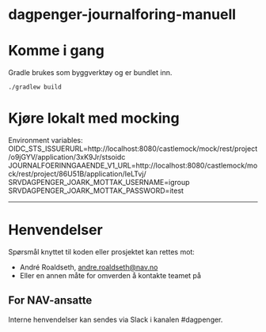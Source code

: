 # dagpenger-journalforing-manuell


# Komme i gang

Gradle brukes som byggverktøy og er bundlet inn.

`./gradlew build`

# Kjøre lokalt med mocking

Environment variables:  
OIDC_STS_ISSUERURL=http://localhost:8080/castlemock/mock/rest/project/o9jGYV/application/3xK9Jr/stsoidc  
JOURNALFOERINNGAAENDE_V1_URL=http://localhost:8080/castlemock/mock/rest/project/86U51B/application/IeLTvj/  
SRVDAGPENGER_JOARK_MOTTAK_USERNAME=igroup  
SRVDAGPENGER_JOARK_MOTTAK_PASSWORD=itest  

---

# Henvendelser

Spørsmål knyttet til koden eller prosjektet kan rettes mot:

* André Roaldseth, andre.roaldseth@nav.no
* Eller en annen måte for omverden å kontakte teamet på

## For NAV-ansatte

Interne henvendelser kan sendes via Slack i kanalen #dagpenger.
